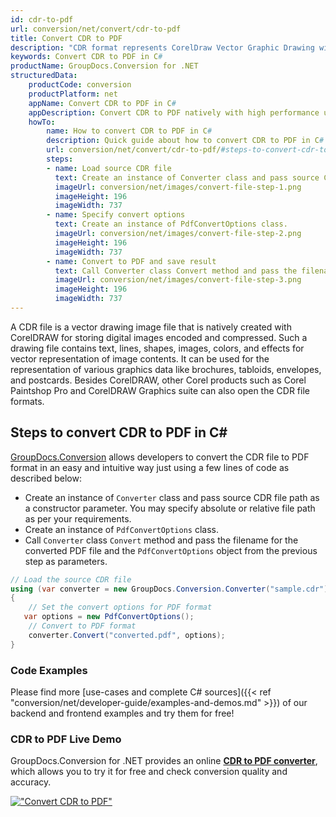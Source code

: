 ```yaml
---
id: cdr-to-pdf
url: conversion/net/convert/cdr-to-pdf
title: Convert CDR to PDF
description: "CDR format represents CorelDraw Vector Graphic Drawing with .cdr extension. Learn how to convert CDR to PDF file programmatically in C# language using GroupDocs.Conversion for .NET library."
keywords: Convert CDR to PDF in C#
productName: GroupDocs.Conversion for .NET
structuredData:
    productCode: conversion
    productPlatform: net
    appName: Convert CDR to PDF in C#
    appDescription: Convert CDR to PDF natively with high performance using C# language and server side GroupDocs.Conversion for .NET APIs, without the use of any software like Microsoft or Open Office.
    howTo:
        name: How to convert CDR to PDF in C# 
        description: Quick guide about how to convert CDR to PDF in C# with high performance and accuracy.
        url: conversion/net/convert/cdr-to-pdf/#steps-to-convert-cdr-to-pdf-in-c
        steps:
        - name: Load source CDR file 
          text: Create an instance of Converter class and pass source CDR file path as a constructor parameter. You may specify absolute or relative file path as per your requirements. 
          imageUrl: conversion/net/images/convert-file-step-1.png
          imageHeight: 196
          imageWidth: 737
        - name: Specify convert options 
          text: Create an instance of PdfConvertOptions class.
          imageUrl: conversion/net/images/convert-file-step-2.png
          imageHeight: 196
          imageWidth: 737
        - name: Convert to PDF and save result 
          text: Call Converter class Convert method and pass the filename for the converted HTML file and the PdfConvertOptions object from the previous step as parameters.
          imageUrl: conversion/net/images/convert-file-step-3.png
          imageHeight: 196
          imageWidth: 737
---
```


A CDR file is a vector drawing image file that is natively created with CorelDRAW for storing digital images encoded and compressed. Such a drawing file contains text, lines, shapes, images, colors, and effects for vector representation of image contents. It can be used for the representation of various graphics data like brochures, tabloids, envelopes, and postcards. Besides CorelDRAW, other Corel products such as Corel Paintshop Pro and CorelDRAW Graphics suite can also open the CDR file formats.

## Steps to convert CDR to PDF in C#

[GroupDocs.Conversion](https://products.groupdocs.com/conversion/net) allows developers to convert the CDR file to PDF format in an easy and intuitive way just using a few lines of code as described below:

* Create an instance of `Converter` class and pass source CDR file path as a constructor parameter. You may specify absolute or relative file path as per your requirements. 
* Create an instance of `PdfConvertOptions` class.
* Call `Converter` class `Convert` method and pass the filename for the converted PDF file and the `PdfConvertOptions` object from the previous step as parameters.

```csharp
// Load the source CDR file
using (var converter = new GroupDocs.Conversion.Converter("sample.cdr"))
{
    // Set the convert options for PDF format
   var options = new PdfConvertOptions();
    // Convert to PDF format
    converter.Convert("converted.pdf", options);
}
```

### Code Examples

Please find more [use-cases and complete C# sources]({{< ref "conversion/net/developer-guide/examples-and-demos.md" >}}) of our backend and frontend examples and try them for free!

### CDR to PDF Live Demo

GroupDocs.Conversion for .NET provides an online [**CDR to PDF converter**](https://products.groupdocs.app/conversion/cdr-to-pdf), which allows you to try it for free and check conversion quality and accuracy.

[!["Convert CDR to PDF"](conversion/net/images/convert-to-pdf/convert-cdr-to-pdf.png)](https://products.groupdocs.app/conversion/cdr-to-pdf)